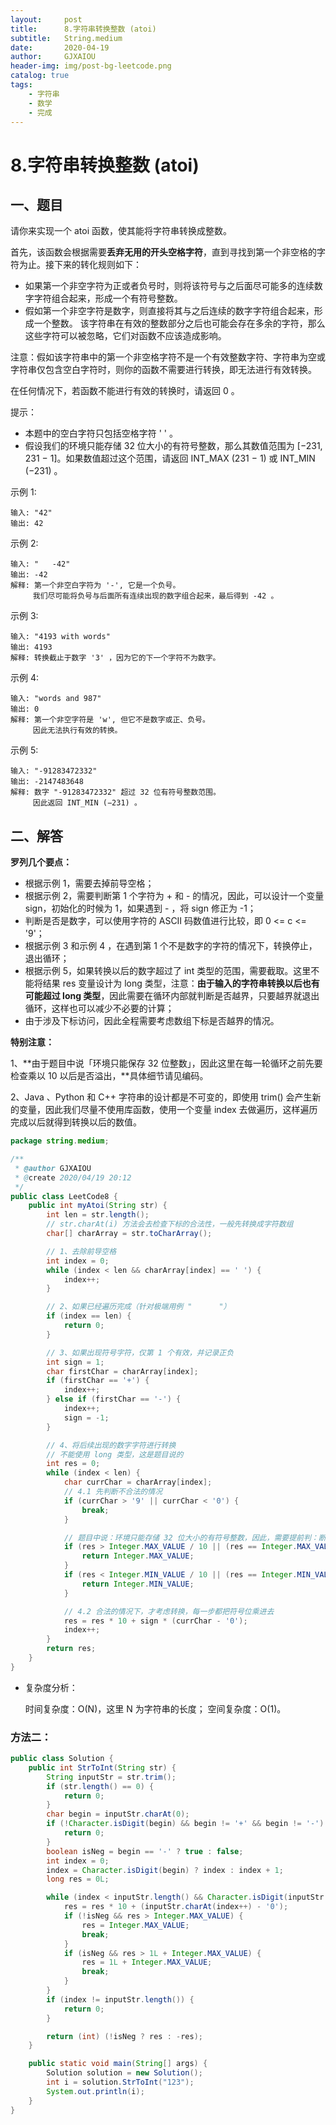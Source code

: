 ```yaml
---
layout:     post
title:      8.字符串转换整数 (atoi)
subtitle:   String.medium
date:       2020-04-19
author:     GJXAIOU
header-img: img/post-bg-leetcode.png
catalog: true
tags:
    - 字符串
	- 数学
	- 完成
---
```


# 8.字符串转换整数 (atoi)

## 一、题目

请你来实现一个 atoi 函数，使其能将字符串转换成整数。

首先，该函数会根据需要**丢弃无用的开头空格字符**，直到寻找到第一个非空格的字符为止。接下来的转化规则如下：

- 如果第一个非空字符为正或者负号时，则将该符号与之后面尽可能多的连续数字字符组合起来，形成一个有符号整数。
- 假如第一个非空字符是数字，则直接将其与之后连续的数字字符组合起来，形成一个整数。
    该字符串在有效的整数部分之后也可能会存在多余的字符，那么这些字符可以被忽略，它们对函数不应该造成影响。

注意：假如该字符串中的第一个非空格字符不是一个有效整数字符、字符串为空或字符串仅包含空白字符时，则你的函数不需要进行转换，即无法进行有效转换。

在任何情况下，若函数不能进行有效的转换时，请返回 0 。

提示：

- 本题中的空白字符只包括空格字符 ' ' 。
- 假设我们的环境只能存储 32 位大小的有符号整数，那么其数值范围为 [−231,  231 − 1]。如果数值超过这个范围，请返回  INT_MAX (231 − 1) 或 INT_MIN (−231) 。

示例 1:

```
输入: "42"
输出: 42
```

示例 2:

```
输入: "   -42"
输出: -42
解释: 第一个非空白字符为 '-', 它是一个负号。
     我们尽可能将负号与后面所有连续出现的数字组合起来，最后得到 -42 。
```

示例 3:

```
输入: "4193 with words"
输出: 4193
解释: 转换截止于数字 '3' ，因为它的下一个字符不为数字。
```

示例 4:

```
输入: "words and 987"
输出: 0
解释: 第一个非空字符是 'w', 但它不是数字或正、负号。
     因此无法执行有效的转换。
```

示例 5:

```
输入: "-91283472332"
输出: -2147483648
解释: 数字 "-91283472332" 超过 32 位有符号整数范围。 
     因此返回 INT_MIN (−231) 。
```



## 二、解答

**罗列几个要点：**

- 根据示例 1，需要去掉前导空格；
- 根据示例 2，需要判断第 1 个字符为 + 和 - 的情况，因此，可以设计一个变量 sign，初始化的时候为 1，如果遇到 - ，将 sign 修正为 -1；
- 判断是否是数字，可以使用字符的 ASCII 码数值进行比较，即 0 <= c <= '9'；
- 根据示例 3 和示例 4 ，在遇到第 1 个不是数字的字符的情况下，转换停止，退出循环；
- 根据示例 5，如果转换以后的数字超过了 int 类型的范围，需要截取。这里不能将结果 res 变量设计为 long 类型，注意：**由于输入的字符串转换以后也有可能超过 long 类型**，因此需要在循环内部就判断是否越界，只要越界就退出循环，这样也可以减少不必要的计算；
- 由于涉及下标访问，因此全程需要考虑数组下标是否越界的情况。

**特别注意：**

1、**由于题目中说「环境只能保存 32 位整数」，因此这里在每一轮循环之前先要检查乘以 10 以后是否溢出，**具体细节请见编码。

2、Java 、Python 和 C++ 字符串的设计都是不可变的，即使用 trim() 会产生新的变量，因此我们尽量不使用库函数，使用一个变量 index 去做遍历，这样遍历完成以后就得到转换以后的数值。

```java
package string.medium;

/**
 * @author GJXAIOU
 * @create 2020/04/19 20:12
 */
public class LeetCode8 {
    public int myAtoi(String str) {
        int len = str.length();
        // str.charAt(i) 方法会去检查下标的合法性，一般先转换成字符数组
        char[] charArray = str.toCharArray();

        // 1、去除前导空格
        int index = 0;
        while (index < len && charArray[index] == ' ') {
            index++;
        }

        // 2、如果已经遍历完成（针对极端用例 "      "）
        if (index == len) {
            return 0;
        }

        // 3、如果出现符号字符，仅第 1 个有效，并记录正负
        int sign = 1;
        char firstChar = charArray[index];
        if (firstChar == '+') {
            index++;
        } else if (firstChar == '-') {
            index++;
            sign = -1;
        }

        // 4、将后续出现的数字字符进行转换
        // 不能使用 long 类型，这是题目说的
        int res = 0;
        while (index < len) {
            char currChar = charArray[index];
            // 4.1 先判断不合法的情况
            if (currChar > '9' || currChar < '0') {
                break;
            }

            // 题目中说：环境只能存储 32 位大小的有符号整数，因此，需要提前判：断乘以 10 以后是否越界
            if (res > Integer.MAX_VALUE / 10 || (res == Integer.MAX_VALUE / 10 && (currChar - '0') > Integer.MAX_VALUE % 10)) {
                return Integer.MAX_VALUE;
            }
            if (res < Integer.MIN_VALUE / 10 || (res == Integer.MIN_VALUE / 10 && (currChar - '0') > -(Integer.MIN_VALUE % 10))) {
                return Integer.MIN_VALUE;
            }

            // 4.2 合法的情况下，才考虑转换，每一步都把符号位乘进去
            res = res * 10 + sign * (currChar - '0');
            index++;
        }
        return res;
    }
}

```

- 复杂度分析：

    时间复杂度：O(N)，这里 N 为字符串的长度；
    空间复杂度：O(1)。

### 方法二：

```java
public class Solution {
    public int StrToInt(String str) {
        String inputStr = str.trim();
        if (str.length() == 0) {
            return 0;
        }
        char begin = inputStr.charAt(0);
        if (!Character.isDigit(begin) && begin != '+' && begin != '-') {
            return 0;
        }
        boolean isNeg = begin == '-' ? true : false;
        int index = 0;
        index = Character.isDigit(begin) ? index : index + 1;
        long res = 0L;

        while (index < inputStr.length() && Character.isDigit(inputStr.charAt(index))) {
            res = res * 10 + (inputStr.charAt(index++) - '0');
            if (!isNeg && res > Integer.MAX_VALUE) {
                res = Integer.MAX_VALUE;
                break;
            }
            if (isNeg && res > 1L + Integer.MAX_VALUE) {
                res = 1L + Integer.MAX_VALUE;
                break;
            }
        }
        if (index != inputStr.length()) {
            return 0;
        }

        return (int) (!isNeg ? res : -res);
    }

    public static void main(String[] args) {
        Solution solution = new Solution();
        int i = solution.StrToInt("123");
        System.out.println(i);
    }
}
```

